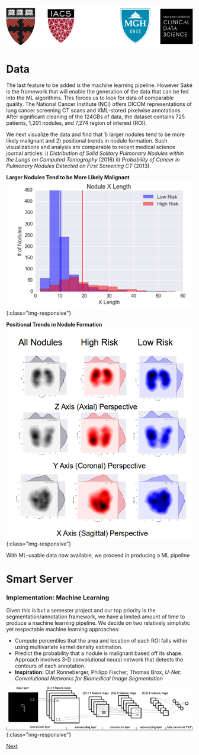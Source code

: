 ![logos](images/logo5.png)

# Data

The last feature to be added is the machine learning pipeline.  However Saké is the framework that will enable the generation of the data that can be fed into the ML algorithms.  This forces us to look for data of comparable quality.  The National Cancer Institute (NCI) offers DICOM representations of lung cancer screening CT scans and XML-stored pixelwise annotations.  After significant cleaning of the 124GBs of data, the dataset contains 725 patients, 1,201 nodules, and 7,274 region of interest (ROI).

We next visualize the data and find that 1) larger nodules tend to be more likely malignant and 2) positional trends in nodule formation.  Such visualizations and analysis are comparable to recent medical science journal articles: i) *Distribution of Solid Solitary Pulmonary Nodules within the Lungs on Computed Tomography* (2016) ii) *Probability of Cancer in Pulmonary Nodules Detected on First Screening CT* (2013).

**Larger Nodules Tend to be More Likely Malignant**
![Bar](images/data/bar.png){:class="img-responsive"}

**Positional Trends in Nodule Formation**
![DistAxes](images/data/distributionaxes.png){:class="img-responsive"}

With ML-usable data now available, we proceed in producing a ML pipeline

# Smart Server

### Implementation: Machine Learning

Given this is but a semester project and our top priority is the segmentation/annotation framework, we have a limited amount of time to produce a machine learning pipeline.  We decide on two relatively simplistic yet respectable machine learning approaches: 

- Compute percentiles that the area and location of each ROI falls within using multivariate kernel density estimation. 
- Predict the probability that a nodule is malignant based off its shape. Approach involves 3-D convolutional neural network that detects the contours of each annotation.
- **Inspiration:** Olaf Ronneberger, Philipp Fischer, Thomas Brox, *U-Net: Convolutional Networks for Biomedical Image Segmentation*

![cnn](images/data/cnn.png){:class="img-responsive"}

[Next](http://sakeviewer.com/demo.html)
